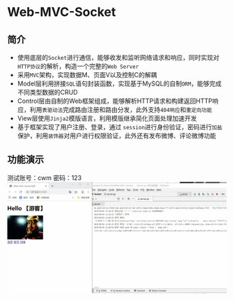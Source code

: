 Web-MVC-Socket
===============
简介
----
* 使用底层的`Socket`进行通信，能够收发和监听网络请求和响应，同时实现对`HTTP协议`的解析，构造一个完整的`Web Server`<br>
* 采用`MVC`架构，实现数据M、页面V以及控制C的解耦<br>
* Model层利用拼接`SQL`语句封装函数，实现基于MySQL的自制`ORM`，能够完成不同类型数据的CRUD<br>
* Control层由自制的Web框架组成，能够解析HTTP请求和构建返回HTTP响应，利用`表驱动法`完成路由注册和路由分发，此外支持`404响应`和`重定向功能`<br>
* View层使用`Jinja2`模版语言，利用模版继承简化页面处理加速开发<br>
* 基于框架实现了用户注册、登录，通过 `session`进行身份验证，密码进行`加盐`保护，利用`装饰器`对用户进行权限验证，此外还有发布微博、评论微博功能<br>

功能演示
--------
测试账号：cwm  密码：123<br>
![](https://github.com/chenweiming812/Web-MVC-Socket/raw/master/static/register.gif)
